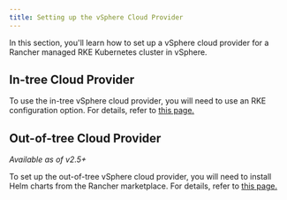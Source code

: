 ```yaml
---
title: Setting up the vSphere Cloud Provider
---
```


<head>
  <link rel="canonical" href="https://ranchermanager.docs.rancher.com/pages-for-subheaders/set-up-cloud-providers"/>
</head>

In this section, you'll learn how to set up a vSphere cloud provider for a Rancher managed RKE Kubernetes cluster in vSphere.

## In-tree Cloud Provider

To use the in-tree vSphere cloud provider, you will need to use an RKE configuration option. For details, refer to [this page.](../how-to-guides/new-user-guides/kubernetes-clusters-in-rancher-setup/launch-kubernetes-with-rancher/set-up-cloud-providers/vsphere/configure-in-tree-vsphere.md)

## Out-of-tree Cloud Provider

_Available as of v2.5+_

To set up the out-of-tree vSphere cloud provider, you will need to install Helm charts from the Rancher marketplace. For details, refer to [this page.](../how-to-guides/new-user-guides/kubernetes-clusters-in-rancher-setup/launch-kubernetes-with-rancher/set-up-cloud-providers/vsphere/configure-out-of-tree-vsphere.md)
